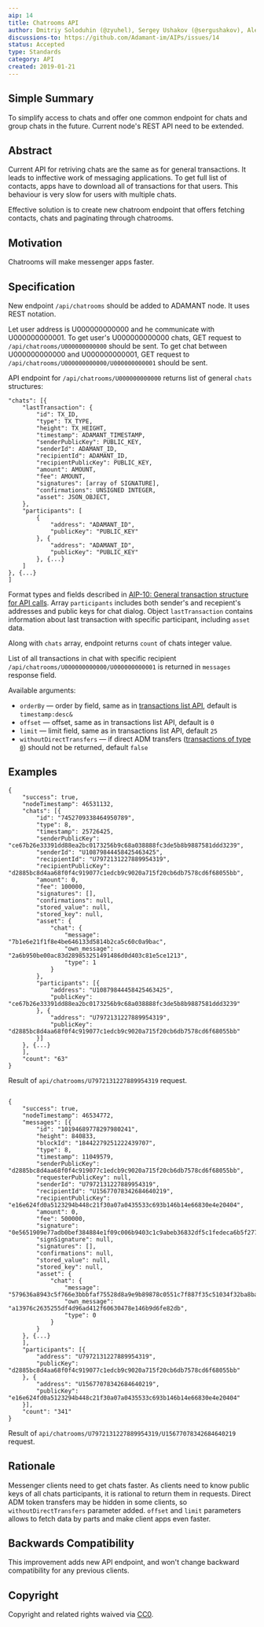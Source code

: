 ```yaml
---
aip: 14
title: Chatrooms API 
author: Dmitriy Soloduhin (@zyuhel), Sergey Ushakov (@sergushakov), Aleksei Lebedev (@adamant-al)
discussions-to: https://github.com/Adamant-im/AIPs/issues/14
status: Accepted
type: Standards
category: API
created: 2019-01-21
---
```


## Simple Summary
<!--"If you can't explain it simply, you don't understand it well enough." Provide a simplified and layman-accessible explanation of the AIP.-->
To simplify access to chats and offer one common endpoint for chats and group chats in the future. Current node's REST API need to be extended.

## Abstract
<!--A short (~200 word) description of the technical issue being addressed.-->
Current API for retriving chats are the same as for general transactions. It leads to inffective work of messaging applications. To get full list of contacts, apps have to download all of transactions for that users. This behaviour is very slow for users with multiple chats. 

Effective solution is to create new chatroom endpoint that offers fetching contacts, chats and paginating through chatrooms.

## Motivation
<!--The motivation is critical for AIPs that want to change the protocol. It should clearly explain why the existing protocol specification is inadequate to address the problem that the AIP solves. AIP submissions without sufficient motivation may be rejected outright.-->
Chatrooms will make messenger apps faster.

## Specification
<!--The technical specification should describe the syntax and semantics of any new feature. The specification should be detailed enough to allow competing, interoperable implementations for different platforms.-->
New endpoint `/api/chatrooms` should be added to ADAMANT node. It uses REST notation. 

Let user address is U000000000000 and he communicate with U000000000001. To get user's U000000000000 chats, GET request to `/api/chatrooms/U000000000000` should be sent. To get chat between U000000000000 and U000000000001, GET request to `/api/chatrooms/U000000000000/U000000000001` should be sent.

API endpoint for `/api/chatrooms/U000000000000` returns list of general `chats` structures:

```
"chats": [{
	"lastTransaction": {
		"id": TX_ID,
		"type": TX_TYPE,
		"height": TX_HEIGHT,
		"timestamp": ADAMANT_TIMESTAMP,
		"senderPublicKey": PUBLIC_KEY,
		"senderId": ADAMANT_ID, 
		"recipientId": ADAMANT_ID,
		"recipientPublicKey": PUBLIC_KEY,
		"amount": AMOUNT,
		"fee": AMOUNT,
		"signatures": [array of SIGNATURE],
  		"confirmations": UNSIGNED INTEGER,
		"asset": JSON_OBJECT,
	},
	"participants": [ 
		{
			"address": "ADAMANT_ID",
			"publicKey": "PUBLIC_KEY"
		}, {
			"address": "ADAMANT_ID",
			"publicKey": "PUBLIC_KEY"
		}, {...}
	]
}, {...}
]
```

Format types and fields described in [AIP-10: General transaction structure for API calls](https://aips.adamant.im/AIPS/aip-10#specification). Array `participants` includes both sender's and recepient's addresses and public keys for chat dialog. Object `lastTransaction` contains information about last transaction with specific participant, including `asset` data.

Along with `chats` array, endpoint returns `count` of chats integer value.

List of all transactions in chat with specific recipient `/api/chatrooms/U000000000000/U000000000001` is returned in `messages` response field.

Available arguments:

* `orderBy` — order by field, same as in [transactions list API](https://github.com/Adamant-im/adamant-console/wiki/Available-Commands#transactions), default is `timestamp:desc&`
* `offset` — offset, same as in transactions list API, default is `0`
* `limit` — limit field, same as in transactions list API, default `25`
* `withoutDirectTransfers` — if direct ADM transfers ([transactions of type `0`](https://aips.adamant.im/AIPS/aip-10#transaction-types)) should not be returned, default `false`

## Examples
```
{
	"success": true,
	"nodeTimestamp": 46531132,
	"chats": [{
		"id": "7452709338464950789",
		"type": 8,
		"timestamp": 25726425,
		"senderPublicKey": "ce67b26e33391dd88ea2bc0173256b9c68a038888fc3de5b8b9887581ddd3239",
		"senderId": "U10879844458425463425",
		"recipientId": "U7972131227889954319",
		"recipientPublicKey": "d2885bc8d4aa68f0f4c919077c1edcb9c9020a715f20cb6db7578cd6f68055bb",
		"amount": 0,
		"fee": 100000,
		"signatures": [],
		"confirmations": null,
		"stored_value": null,
		"stored_key": null,
		"asset": {
			"chat": {
				"message": "7b1e6e21f1f8e4be646133d5814b2ca5c60c0a9bac",
				"own_message": "2a6b950be00ac83d289853251491486d0d403c81e5ce1213",
				"type": 1
			}
		},
		"participants": [{
			"address": "U10879844458425463425",
			"publicKey": "ce67b26e33391dd88ea2bc0173256b9c68a038888fc3de5b8b9887581ddd3239"
		}, {
			"address": "U7972131227889954319",
			"publicKey": "d2885bc8d4aa68f0f4c919077c1edcb9c9020a715f20cb6db7578cd6f68055bb"
		}]
	}, {...}
	],
	"count": "63"
}
```

Result of `api/chatrooms/U7972131227889954319` request.

```

{
	"success": true,
	"nodeTimestamp": 46534772,
	"messages": [{
		"id": "10194689778297980241",
		"height": 840833,
		"blockId": "18442279251222439707",
		"type": 8,
		"timestamp": 11049579,
		"senderPublicKey": "d2885bc8d4aa68f0f4c919077c1edcb9c9020a715f20cb6db7578cd6f68055bb",
		"requesterPublicKey": null,
		"senderId": "U7972131227889954319",
		"recipientId": "U15677078342684640219",
		"recipientPublicKey": "e16e624fd0a5123294b448c21f30a07a0435533c693b146b14e66830e4e20404",
		"amount": 0,
		"fee": 500000,
		"signature": "0e5651909e77adb0bef384884e1f09c006b9403c1c9abeb36832df5c1fedeca6b5f2771bf84b273d27580e440acd823e6fbb3d2a55bf033512adc25711832501",
		"signSignature": null,
		"signatures": [],
		"confirmations": null,
		"stored_value": null,
		"stored_key": null,
		"asset": {
			"chat": {
				"message": "579636a8943c5f766e3bbbfaf75528d8a9e9b89878c0551c7f887f35c51034f32ba8bad35495e3f2c95af977c9b08d7b86c160c97456d1e426",
				"own_message": "a13976c2635255df4d96ad412f60630478e146b9d6fe82db",
				"type": 0
			}
		}
	}, {...}
	],
	"participants": [{
		"address": "U7972131227889954319",
		"publicKey": "d2885bc8d4aa68f0f4c919077c1edcb9c9020a715f20cb6db7578cd6f68055bb"
	}, {
		"address": "U15677078342684640219",
		"publicKey": "e16e624fd0a5123294b448c21f30a07a0435533c693b146b14e66830e4e20404"
	}],
	"count": "341"
}	
```

Result of `api/chatrooms/U7972131227889954319/U15677078342684640219` request.


## Rationale
<!--The rationale fleshes out the specification by describing what motivated the design and why particular design decisions were made. It should describe alternate designs that were considered and related work, e.g. how the feature is supported in other languages. The rationale may also provide evidence of consensus within the community, and should discuss important objections or concerns raised during discussion.-->
Messenger clients need to get chats faster. As clients need to know public keys of all chats participants, it is rational to return them in requests.  Direct ADM token transfers may be hidden in some clients, so `withoutDirectTransfers` parameter added. `offset` and `limit` parameters allows to fetch data by parts and make client apps even faster.

## Backwards Compatibility
<!--All AIPs that introduce backwards incompatibilities must include a section describing these incompatibilities and their severity. The AIP must explain how the author proposes to deal with these incompatibilities. AIP submissions without a sufficient backwards compatibility treatise may be rejected outright.-->
This improvement adds new API endpoint, and won't change backward compatibility for any previous clients.

## Copyright
Copyright and related rights waived via [CC0](https://creativecommons.org/publicdomain/zero/1.0/).
